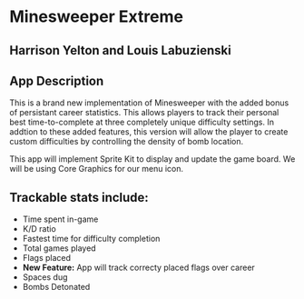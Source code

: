 # Minesweeper Extreme
## Harrison Yelton and Louis Labuzienski

## App Description

This is a brand new implementation of Minesweeper with the added bonus of persistant career statistics. This allows players to 
track their personal best time-to-complete at three completely unique difficulty settings. In addtion to these added features,
this version will allow the player to create custom difficulties by controlling the density of bomb location.

This app will implement Sprite Kit to display and update the game board. We will be using Core Graphics for our menu icon.

## Trackable stats include:
* Time spent in-game
* K/D ratio
* Fastest time for difficulty completion
* Total games played
* Flags placed
* **New Feature:** App will track correcty placed flags over career
* Spaces dug
* Bombs Detonated
